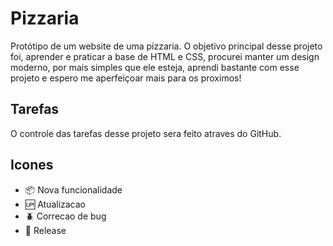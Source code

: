 # Pizzaria
Protótipo de um website de uma pizzaria.
O objetivo principal desse projeto foi, aprender e praticar a base de HTML e CSS, procurei manter um design moderno, por mais simples que ele esteja, aprendi bastante com esse projeto e espero me aperfeiçoar mais para os proximos!

## Tarefas 

O controle das tarefas desse projeto sera feito atraves do GitHub.

## Icones

- :package: Nova funcionalidade
- :up: Atualizacao
- :beetle: Correcao de bug
- :checkered_flag: Release
